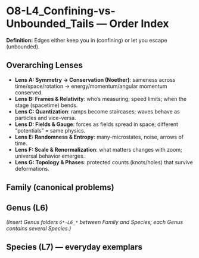 # O8-L4_Confining-vs-Unbounded_Tails — Order Index

**Definition:** Edges either keep you in (confining) or let you escape (unbounded).

## Overarching Lenses

- **Lens A: Symmetry -> Conservation (Noether)**: sameness across time/space/rotation → energy/momentum/angular momentum conserved.
- **Lens B: Frames & Relativity**: who’s measuring; speed limits; when the stage (spacetime) bends.
- **Lens C: Quantization**: ramps become staircases; waves behave as particles and vice-versa.
- **Lens D: Fields & Gauge**: forces as fields spread in space; different “potentials” = same physics.
- **Lens E: Randomness & Entropy**: many-microstates, noise, arrows of time.
- **Lens F: Scale & Renormalization**: what matters changes with zoom; universal behavior emerges.
- **Lens G: Topology & Phases**: protected counts (knots/holes) that survive deformations.

## Family (canonical problems)

## Genus (L6)

_(Insert Genus folders `G*-L6_*` between Family and Species; each Genus contains several Species.)_

## Species (L7) — everyday exemplars
